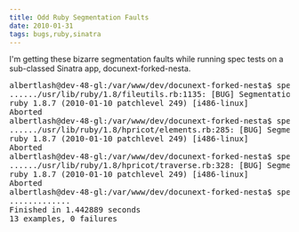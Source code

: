 ```yaml
---
title: Odd Ruby Segmentation Faults
date: 2010-01-31
tags: bugs,ruby,sinatra
---
```

I'm getting these bizarre segmentation faults while running spec tests on a sub-classed Sinatra app, docunext-forked-nesta.

<pre class="sh_ruby">
albertlash@dev-48-gl:/var/www/dev/docunext-forked-nesta$ spec spec/app3_spec.rb
....../usr/lib/ruby/1.8/fileutils.rb:1135: [BUG] Segmentation fault
ruby 1.8.7 (2010-01-10 patchlevel 249) [i486-linux]
Aborted
albertlash@dev-48-gl:/var/www/dev/docunext-forked-nesta$ spec spec/app3_spec.rb
....../usr/lib/ruby/1.8/hpricot/elements.rb:285: [BUG] Segmentation fault
ruby 1.8.7 (2010-01-10 patchlevel 249) [i486-linux]
Aborted
albertlash@dev-48-gl:/var/www/dev/docunext-forked-nesta$ spec spec/app3_spec.rb
....../usr/lib/ruby/1.8/hpricot/traverse.rb:328: [BUG] Segmentation fault
ruby 1.8.7 (2010-01-10 patchlevel 249) [i486-linux]
Aborted
albertlash@dev-48-gl:/var/www/dev/docunext-forked-nesta$ spec spec/app3_spec.rb
.............
Finished in 1.442889 seconds
13 examples, 0 failures
</pre>

